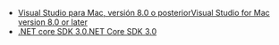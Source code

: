 * [<span data-ttu-id="2448c-101">Visual Studio para Mac, versión 8.0 o posterior</span><span class="sxs-lookup"><span data-stu-id="2448c-101">Visual Studio for Mac version 8.0 or later</span></span>](https://visualstudio.microsoft.com/vs/mac/)
* [<span data-ttu-id="2448c-102">.NET core SDK 3.0</span><span class="sxs-lookup"><span data-stu-id="2448c-102">.NET Core SDK 3.0</span></span>](https://dotnet.microsoft.com/download/dotnet-core/3.0)
